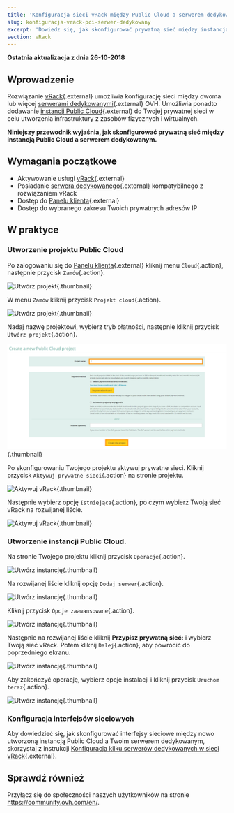 ```yaml
---
title: 'Konfiguracja sieci vRack między Public Cloud a serwerem dedykowanym'
slug: konfiguracja-vrack-pci-serwer-dedykowany
excerpt: 'Dowiedz się, jak skonfigurować prywatną sieć między instancją Public Cloud a serwerem dedykowanym'
section: vRack
---
```


**Ostatnia aktualizacja z dnia 26-10-2018**

## Wprowadzenie

Rozwiązanie [vRack](https://www.ovh.pl/rozwiazania/vrack/){.external} umożliwia konfigurację sieci między dwoma lub więcej [serwerami dedykowanymi](https://www.ovh.pl/serwery_dedykowane/){.external} OVH. Umożliwia ponadto dodawanie [instancji Public Cloud](https://www.ovh.pl/public-cloud/instances/){.external} do Twojej prywatnej sieci w celu utworzenia infrastruktury z zasobów fizycznych i wirtualnych. 

**Niniejszy przewodnik wyjaśnia, jak skonfigurować prywatną sieć między instancją Public Cloud a serwerem dedykowanym.**


## Wymagania początkowe

- Aktywowanie usługi [vRack](https://www.ovh.pl/rozwiazania/vrack/){.external}
- Posiadanie [serwera dedykowanego](https://www.ovh.pl/serwery_dedykowane//){.external} kompatybilnego z rozwiązaniem vRack
- Dostęp do [Panelu klienta](https://www.ovh.com/auth/?action=gotomanager&from=https://www.ovh.pl/&ovhSubsidiary=pl){.external}
- Dostęp do wybranego zakresu Twoich prywatnych adresów IP


## W praktyce

### Utworzenie projektu Public Cloud

Po zalogowaniu się do [Panelu klienta](https://www.ovh.com/auth/?action=gotomanager&from=https://www.ovh.pl/&ovhSubsidiary=pl){.external} kliknij menu `Cloud`{.action}, następnie przycisk `Zamów`{.action}.

![Utwórz projekt](images/pci-project-01.png){.thumbnail}

W menu `Zamów` kliknij przycisk `Projekt cloud`{.action}.

![Utwórz projekt](images/pci-project-02.png){.thumbnail}

Nadaj nazwę projektowi, wybierz tryb płatności, następnie kliknij przycisk `Utwórz projekt`{.action}.

![Utwórz projekt](images/pci-project-03.png){.thumbnail}

Po skonfigurowaniu Twojego projektu aktywuj prywatne sieci. Kliknij przycisk `Aktywuj prywatne sieci`{.action} na stronie projektu.

![Aktywuj vRack](images/pci-vrack-01.png){.thumbnail}

Następnie wybierz opcję `Istniejąca`{.action}, po czym wybierz Twoją sieć vRack na rozwijanej liście.

![Aktywuj vRack](images/pci-vrack-02.png){.thumbnail}


### Utworzenie instancji Public Cloud.

Na stronie Twojego projektu kliknij przycisk `Operacje`{.action}.

![Utwórz instancję](images/pci-01.png){.thumbnail}

Na rozwijanej liście kliknij opcję `Dodaj serwer`{.action}.

![Utwórz instancję](images/pci-02.png){.thumbnail}

Kliknij przycisk `Opcje zaawansowane`{.action}.

![Utwórz instancję](images/pci-03.png){.thumbnail}

Następnie na rozwijanej liście kliknij **Przypisz prywatną sieć:** i wybierz Twoją sieć vRack. Potem kliknij `Dalej`{.action}, aby powrócić do poprzedniego ekranu.

![Utwórz instancję](images/pci-04.png){.thumbnail}

Aby zakończyć operację, wybierz opcje instalacji i kliknij przycisk `Uruchom teraz`{.action}.

![Utwórz instancję](images/pci-05.png){.thumbnail}


### Konfiguracja interfejsów sieciowych

Aby dowiedzieć się, jak skonfigurować interfejsy sieciowe między nowo utworzoną instancją Public Cloud a Twoim serwerem dedykowanym, skorzystaj z instrukcji [Konfiguracja kilku serwerów dedykowanych w sieci vRack](https://docs.ovh.com/pl/dedicated/konfiguracja-kilku-serwerow-dedykowanych-vrack/){.external}.


## Sprawdź również

Przyłącz się do społeczności naszych użytkowników na stronie <https://community.ovh.com/en/>.